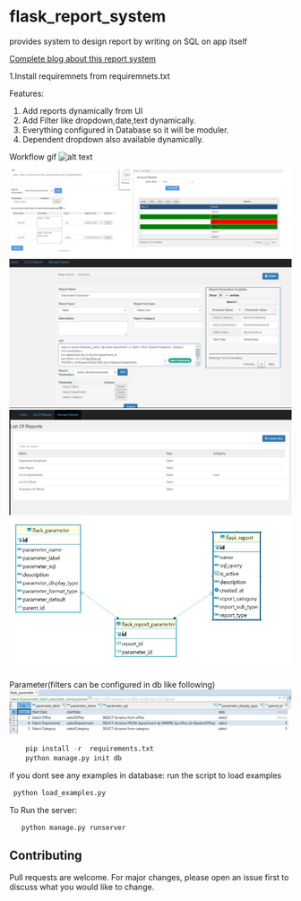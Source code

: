 # flask_report_system
provides system to design report by writing on SQL on app itself

[Complete blog about this report system ](https://ramramesh1374.medium.com/report-system-in-flask-4bf895091e5e "Flask Report System")

1.Install requiremnets from requiremnets.txt

Features:
1. Add reports dynamically from UI
2. Add Filter like dropdown,date,text dynamically.
3. Everything configured in Database so it will be moduler.
4. Dependent dropdown also available dynamically.


Workflow gif
![alt text](static/images/workflow_gif.gif)
![alt text](static/images/screenshots/add_color_render.JPG)
![alt text](static/images/screenshots/Add_edit_report.JPG)
![alt text](static/images/screenshots/Manage_reports.JPG)
![alt text](static/images/screenshots/db.JPG)

Parameter(filters can be configured in db like following)
![alt text](static/images/screenshots/Parameter_data_example.JPG)

```python
    pip install -r  requirements.txt 
    python manage.py init db 
```

if you dont see any examples in database:
run the script to load examples

```python
 python load_examples.py
```

To Run the server:
```python
   python manage.py runserver
```

## Contributing
Pull requests are welcome. For major changes, please open an issue first to discuss what you would like to change.





